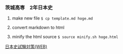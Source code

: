 ### 茨城高専　2年日本史  


1. make new file
   `$ cp template.md hoge.md`

2. convert markdown to html

3. minify the html source
   `$ source minify.sh hoge.html`


[日本史試験対策(WEB)](https://thomasgreen06.github.io/kosen-japanese-history-2023/index.html)
  